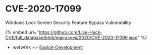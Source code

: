 # CVE-2020-17099

Windows Lock Screen Security Feature Bypass Vulnerability

{% embed url="https://github.com/Live-Hack-CVE/full_database/blob/main/cves/2020/CVE-2020-17099.json" %}


* wetw0rk ~> [Exploit-Development](https://www.alice-snow.ru/2020/database/cve-2020-17099/exploit-development-wetw0rk)